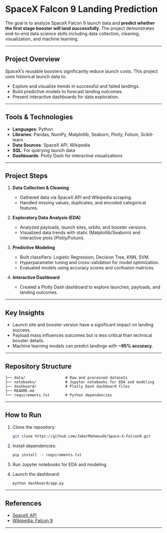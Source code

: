 #   SpaceX Falcon 9 Landing Prediction

The goal is to analyze SpaceX Falcon 9 launch data and **predict whether the first stage booster will land successfully**. The project demonstrates end-to-end data science skills including data collection, cleaning, visualization, and machine learning.

---

##  Project Overview

SpaceX’s reusable boosters significantly reduce launch costs. This project uses historical launch data to:

* Explore and visualize trends in successful and failed landings.
* Build predictive models to forecast landing outcomes.
* Present interactive dashboards for data exploration.

---

##  Tools & Technologies

* **Languages**: Python
* **Libraries**: Pandas, NumPy, Matplotlib, Seaborn, Plotly, Folium, Scikit-learn
* **Data Sources**: SpaceX API, Wikipedia
* **SQL**: For querying launch data
* **Dashboards**: Plotly Dash for interactive visualizations

---

##  Project Steps

1. **Data Collection & Cleaning**

   * Gathered data via SpaceX API and Wikipedia scraping.
   * Handled missing values, duplicates, and encoded categorical features.

2. **Exploratory Data Analysis (EDA)**

   * Analyzed payloads, launch sites, orbits, and booster versions.
   * Visualized data trends with static (Matplotlib/Seaborn) and interactive plots (Plotly/Folium).

3. **Predictive Modeling**

   * Built classifiers: Logistic Regression, Decision Tree, KNN, SVM.
   * Hyperparameter tuning and cross-validation for model optimization.
   * Evaluated models using accuracy scores and confusion matrices.

4. **Interactive Dashboard**

   * Created a Plotly Dash dashboard to explore launches, payloads, and landing outcomes.

---

##  Key Insights

* Launch site and booster version have a significant impact on landing success.
* Payload mass influences outcomes but is less critical than technical booster details.
* Machine learning models can predict landings with **\~95% accuracy**.

---

##  Repository Structure

```
├── data/                  # Raw and processed datasets
├── notebooks/             # Jupyter notebooks for EDA and modeling
├── dashboard/             # Plotly Dash dashboard files
├── README.md
└── requirements.txt       # Python dependencies
```

---

##  How to Run

1. Clone the repository:

   ```bash
   git clone https://github.com/JaberMahmoud4/Space-X-Falcon9.git
   ```
2. Install dependencies:

   ```bash
   pip install -r requirements.txt
   ```
3. Run Jupyter notebooks for EDA and modeling.
4. Launch the dashboard:

   ```bash
   python dashboard/app.py
   ```

---

##  References

* [SpaceX API](https://api.spacexdata.com/)
* [Wikipedia: Falcon 9](https://en.wikipedia.org/wiki/Falcon_9)

---
